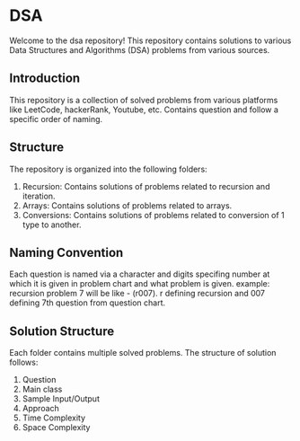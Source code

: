 # DSA

Welcome to the dsa repository! This repository contains solutions to various Data Structures and Algorithms (DSA) problems from various sources.


## Introduction

This repository is a collection of solved problems from various platforms like LeetCode, hackerRank, Youtube, etc. Contains question and follow a specific order of naming.

## Structure

The repository is organized into the following folders:

1. Recursion: Contains solutions of problems related to recursion and iteration.
2. Arrays: Contains solutions of problems related to arrays.
3. Conversions: Contains solutions of problems related to conversion of 1 type to another.

## Naming Convention

Each question is named via a character and digits specifing number at which it is given in problem chart and what problem is given.
example: recursion problem 7 will be like - (r007). r defining recursion and 007 defining 7th question from question chart.

## Solution Structure

Each folder contains multiple solved problems. The structure of solution follows:

1. Question
2. Main class
3. Sample Input/Output
4. Approach
5. Time Complexity
6. Space Complexity
